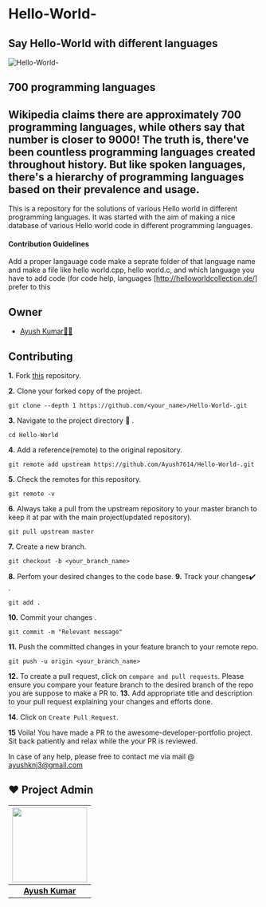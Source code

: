 # Hello-World-
## Say Hello-World with different languages

![Hello-World-](https://socialify.git.ci/Ayush7614/Hello-World-/image?forks=1&issues=1&language=1&owner=1&pattern=Brick%20Wall&pulls=1&stargazers=1&theme=Dark)



## 700 programming languages
## Wikipedia claims there are approximately 700 programming languages, while others say that number is closer to 9000! The truth is, there've been countless programming languages created throughout history. But like spoken languages, there's a hierarchy of programming languages based on their prevalence and usage.

This is a repository for the solutions of various Hello world in different programming languages. It was started with the aim of making a nice database of various Hello world code  in different programming languages. 


#### Contribution Guidelines
Add a proper langauage code make a seprate folder of that language name and make a file like hello world.cpp, hello world.c, and which language you have to add code (for code help, languages [http://helloworldcollection.de/] prefer to this 

## Owner

* [Ayush Kumar👨‍💻](https://github.com/Ayush7614)


## Contributing

**1.**  Fork [this](https://github.com/Ayush7614/Hello-World-.git) repository.

**2.**  Clone your forked copy of the project.

```
git clone --depth 1 https://github.com/<your_name>/Hello-World-.git
```

**3.** Navigate to the project directory :file_folder: .

```
cd Hello-World

```

**4.** Add a reference(remote) to the original repository.

```
git remote add upstream https://github.com/Ayush7614/Hello-World-.git
```

**5.** Check the remotes for this repository.
```
git remote -v
```

**6.** Always take a pull from the upstream repository to your master branch to keep it at par with the main project(updated repository).

```
git pull upstream master
```

**7.** Create a new branch.

```
git checkout -b <your_branch_name>
```

**8.** Perfom your desired changes to the code base.
**9.** Track your changes:heavy_check_mark: .

```
git add . 
```

**10.** Commit your changes .

```
git commit -m "Relevant message"
```

**11.** Push the committed changes in your feature branch to your remote repo.
```
git push -u origin <your_branch_name>
```

**12.** To create a pull request, click on `compare and pull requests`. Please ensure you compare your feature branch to the desired branch of the repo you are suppose to make a PR to.
**13.** Add appropriate title and description to your pull request explaining your changes and efforts done.


**14.** Click on `Create Pull Request`.


**15** Voila! You have made a PR to the awesome-developer-portfolio project. Sit back patiently and relax while the your PR is reviewed. 

 In case of any help, please free to contact me via mail @ ayushknj3@gmail.com
 
## ❤️ Project Admin

|                                     <a href="https://github.com/Ayush7614"><img src="https://avatars.githubusercontent.com/u/67006255?s=400&u=c0e16c3bba31328a028cfcca4b1fa7599509f905&v=4" width=150px height=150px /></a>                                      |
| :-----------------------------------------------------------------------------------------------------------------------------------------------------------------------------------------------------------------------------------------------------------------: |
|                                                                                      **[Ayush Kumar](https://www.linkedin.com/in/ayush-kumar-%F0%9F%87%AE%F0%9F%87%B3-984443191/)**                                                                                    |



